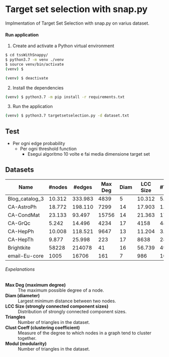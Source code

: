# Target set selection with snap.py

Implmentation of Target Set Selection with snap.py on varius dataset.

#### Run application

1. Create and activate a Python virtual environment

```sh
$ cd tssWithSnappy/
$ python3.7 -m venv ./venv
$ source venv/bin/activate
(venv) $
```

```sh
(venv) $ deactivate
```

2. Install the dependencies

```sh
(venv) $ python3.7 -m pip install -r requirements.txt
```

3. Run the application

```sh
(venv) $ python3.7 targetsetselection.py -d dataset.txt
```

## Test
- Per ogni edge probability
  - Per ogni threshold function
    - Esegui algoritmo 10 volte e fai media dimensione target set

## Datasets

| Name             | #nodes  | #edges    | Max Deg | Diam | LCC Size | #Triangles  | Clust Coeff | Modul  |
| ---------------- | ------- | --------- | ------- | ---- | -------- | ----------- | ----------- | ------ |
| Blog_catalog_3   | 10.312  | 333.983   | 4839    | 5    | 10.312   | 5.608.664   | 0.4631      | 0.2374 |
| CA-AstroPh       | 18.772  | 198.110   | 7299    | 14   | 17.903   | 1.351.441   | 0.6309      | 0.3072 |
| CA-CondMat       | 23.133  | 93.497    | 15756   | 14   | 21.363   | 173.361     | 0.6339      | 0.5809 |
| CA-GrQc          | 5.242   | 14.496    | 4234    | 17   | 4158     | 48.260      | 0.5304      | 0.7433 |
| CA-HepPh         | 10.008  | 118.521   | 9647    | 13   | 11.204   | 3.358.499   | 0.6118      | 0.5085 |
| CA-HepTh         | 9.877   | 25.998    | 223     | 17   | 8638     | 28.399      | 0.4718      | 0.6128 |
| Brightkite       | 58228   | 214078    | 41      | 16   | 56.739   | 494.728     | 0.1723      | 0.172  |
| email-Eu-core    | 1005    | 16706     | 161     | 7    | 986      | 105.461     | 0.3994      | 0.5391 |

###### Expelanations

<dl>
  <dt><strong>Max Deg (maximum degree)</strong></dt>
  <dd>The maximum possible degree of a node.</dd>
  <dt><strong>Diam (diameter)</strong></dt>
  <dd>Largest minimum distance between two nodes.</dd>
  <dt><strong>LCC Size (strongly connected component sizes)</strong></dt>
  <dd>Distribution of strongly connected component sizes.</dd>
  <dt><strong>Triangles</strong></dt>
  <dd>Number of triangles in the dataset.</dd>
  <dt><strong>Clust Coeff (clustering coefficient)</strong></dt>
  <dd>Measure of the degree to which nodes in a graph tend to cluster together.</dd>
  <dt><strong>Modul (modularity)</strong></dt>
  <dd>Number of triangles in the dataset.</dd>
</dl>
